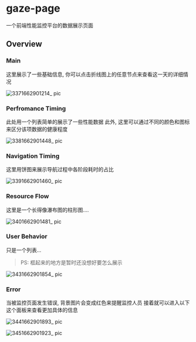 # gaze-page

一个前端性能监控平台的数据展示页面

## Overview

### Main

这里展示了一些基础信息, 你可以点击折线图上的任意节点来查看这一天的详细情况

![3371662901214_ pic](https://user-images.githubusercontent.com/76992456/189531771-132ba450-9011-4054-acd0-c79ac8ed2474.jpg)

### Perfromance Timing

此处用一个列表简单的展示了一些性能数据
此外, 这里可以通过不同的颜色和图标来区分该项数据的健康程度

![3381662901448_ pic](https://user-images.githubusercontent.com/76992456/189531787-c2fea85c-6ac5-495e-bb3f-c84dc792d475.jpg)

### Navigation Timing

这里用饼图来展示导航过程中各阶段耗时的占比

![3391662901460_ pic](https://user-images.githubusercontent.com/76992456/189531795-5fc1fe94-4144-4367-86cc-f1c4e2bb9eb9.jpg)

### Resource Flow

这里是一个长得像瀑布图的柱形图....

![3401662901481_ pic](https://user-images.githubusercontent.com/76992456/189531797-c2c966fb-635b-4ee8-a565-45c145e2bb53.jpg)

### User Behavior

只是一个列表...

> PS: 框起来的地方是暂时还没想好要怎么展示

![3431662901854_ pic](https://user-images.githubusercontent.com/76992456/189531811-166418e8-db63-434d-8ec0-547d2c255029.jpg)

### Error

当被监控页面发生错误, 背景图片会变成红色来提醒监控人员
接着就可以进入以下这个面板来查看更加具体的信息

![3441662901893_ pic](https://user-images.githubusercontent.com/76992456/189531815-8eb53f9f-b197-442f-982e-195d05ec3a5d.jpg)

![3451662901923_ pic](https://user-images.githubusercontent.com/76992456/189531817-593e23db-af1c-4019-92a9-ff60ac280913.jpg)
